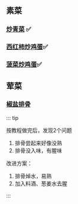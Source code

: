 ## 素菜

### [炒青菜](https://cook.aiursoft.cn/dishes/vegetable_dish/%E7%82%92%E9%9D%92%E8%8F%9C/) ✅

### [西红柿炒鸡蛋](https://cook.aiursoft.cn/dishes/vegetable_dish/%E8%A5%BF%E7%BA%A2%E6%9F%BF%E7%82%92%E9%B8%A1%E8%9B%8B/#_3)✅

### [菠菜炒鸡蛋](https://cook.aiursoft.cn/dishes/vegetable_dish/%E8%8F%A0%E8%8F%9C%E7%82%92%E9%B8%A1%E8%9B%8B/%E8%8F%A0%E8%8F%9C%E7%82%92%E9%B8%A1%E8%9B%8B/#_3)✅

## 荤菜

### [椒盐排骨](https://cook.aiursoft.cn/dishes/meat_dish/%E6%A4%92%E7%9B%90%E6%8E%92%E6%9D%A1/)

:::  tip

按教程做完后，发现2个问题

1. 排骨尝起来好像没熟
2. 排骨没入味，有腥味

改进方案：

1. 排骨焯水，易熟
2. 加入料酒、葱姜水去腥

:::